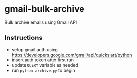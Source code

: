 # gmail-bulk-archive
Bulk archive emails using Gmail API


## Instructions

- setup gmail auth using https://developers.google.com/gmail/api/quickstart/python
- insert auth token after first run
- update `QUERY` variable as needed
- run `python archive.py` to begin
